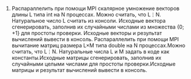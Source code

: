 1. Распараллелить при помощи MPI скалярное умножение векторов длины L типа int на N процессах. Можно считать, что L⋮N. Натуральное число L считать из консоли. Исходные вектора сгенерировать, заполнив их случайными числами из множества {0; +1} для простоты проверки. Исходные векторы и результат вычислений вывести в консоль.
Распараллелить при помощи MPI вычитание матриц размера L×M типа double на N процессах.Можно считать, что L⋮N. Натуральные числа L и M задать в коде как константы.Исходные матрицы сгенерировать, заполнив их случайными целыми числами для простоты проверки.Исходные матрицы и результат вычислений вывести в консоль.
